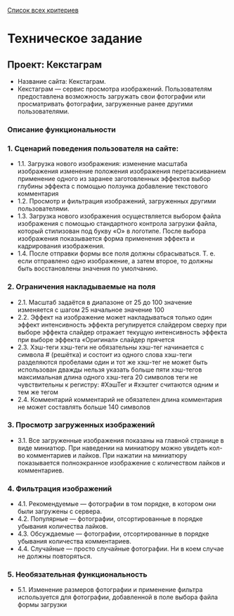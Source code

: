 [Список всех критериев](https://htmlacademy.github.io/intensive-javascript-criteria/)
# Техническое задание
## Проект: Кекстаграм
* Название сайта: Кекстаграм.
* Кекстаграм — сервис просмотра изображений. Пользователям предоставлена возможность загружать свои фотографии или просматривать фотографии, загруженные ранее другими пользователями.
### Описание функциональности
### 1. Сценарий поведения пользователя на сайте:
* 1.1. Загрузка нового изображения:
изменение масштаба изображения
изменение положения изображения перетаскиванием
применение одного из заранее заготовленных эффектов
выбор глубины эффекта с помощью ползунка
добавление текстового комментария
* 1.2. Просмотр и фильтрация изображений, загруженных другими пользователями.
* 1.3. Загрузка нового изображения осуществляется выбором файла изображения с помощью стандартного контрола загрузки файла, который стилизован под букву «О» в логотипе. После выбора изображения показывается форма применения эффекта и кадрирования изображения.
* 1.4. После отправки формы все поля должны сбрасываться. Т. е. если отправлено одно изображение, а затем второе, то должны быть восстановлены значения по умолчанию.
### 2. Ограничения накладываемые на поля
* 2.1. Масштаб
задаётся в диапазоне от 25 до 100
значение изменяется с шагом 25
начальное значение 100
* 2.2. Эффект
на изображение может накладываться только один эффект
интенсивность эффекта регулируется слайдером сверху
при выборе эффекта слайдер отражает текущую интенсивность эффекта
при выборе эффекта «Оригинал» слайдер прячется
* 2.3. Хэш-теги
хэш-теги не обязательны
хэш-тег начинается с символа # (решётка) и состоит из одного слова
хэш-теги разделяются пробелами
один и тот же хэш-тег не может быть использован дважды
нельзя указать больше пяти хэш-тегов
максимальная длина одного хэш-тега 20 символов
теги не чувствительны к регистру: #ХэшТег и #хэштег считаются одним и тем же тегом
* 2.4. Комментарий
комментарий не обязателен
длина комментария не может составлять больше 140 символов
### 3. Просмотр загруженных изображений
* 3.1. Все загруженные изображения показаны на главной странице в виде миниатюр. При наведении на миниатюру можно увидеть кол-во комментариев и лайков. При нажатии на миниатюру показывается полноэкранное изображение с количеством лайков и комментариев.
### 4. Фильтрация изображений
* 4.1. Рекомендуемые — фотографии в том порядке, в котором они были загружены с сервера.
* 4.2. Популярные — фотографии, отсортированные в порядке убывания количества лайков.
* 4.3. Обсуждаемые — фотографии, отсортированные в порядке убывания количества комментариев.
* 4.4. Случайные — просто случайные фотографии. Ни в коем случае не должны повторяться.
### 5. Необязательная функциональность
* 5.1. Изменение размеров фотографии и применение фильтра используется для фотографии, добавленной в поле выбора файла формы загрузки
